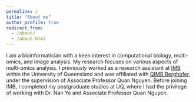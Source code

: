 ```yaml
---
permalink: /
title: "About me"
author_profile: true
redirect_from: 
  - /about/
  - /about.html
---
```


I am a bioinformatician with a keen interest in computational biology, multi-omics, and image analysis. My research focuses on various aspects of multi-omics analysis. I previously worked as a research assistant at [IMB](https://imb.uq.edu.au/) within the University of Queensland and was affiliated with [QIMR Berghofer](https://www.qimrberghofer.edu.au/), under the supervision of Associate Professor Quan Nguyen. Before joining IMB, I completed my postgraduate studies at UQ, where I had the privilege of working with Dr. Nan Ye and Associate Professor Quan Nguyen.

